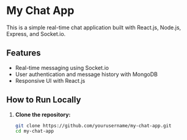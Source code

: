 # My Chat App

This is a simple real-time chat application built with React.js, Node.js, Express, and Socket.io.

## Features

- Real-time messaging using Socket.io
- User authentication and message history with MongoDB
- Responsive UI with React.js

## How to Run Locally

1. **Clone the repository:**
   ```bash
   git clone https://github.com/yourusername/my-chat-app.git
   cd my-chat-app